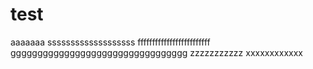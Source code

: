 # test
aaaaaaa
sssssssssssssssssss
fffffffffffffffffffffffff
ggggggggggggggggggggggggggggggggg
zzzzzzzzzzz
xxxxxxxxxxxx
